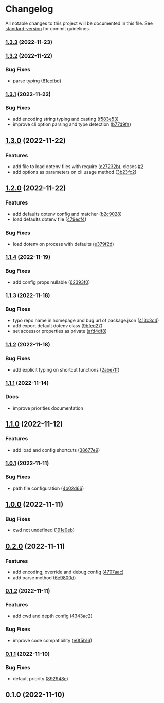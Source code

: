 # Changelog

All notable changes to this project will be documented in this file. See [standard-version](https://github.com/conventional-changelog/standard-version) for commit guidelines.

### [1.3.3](https://github.com/marcocesarato/dotenv-mono/compare/v1.3.2...v1.3.3) (2022-11-23)

### [1.3.2](https://github.com/marcocesarato/dotenv-mono/compare/v1.1.2...v1.3.2) (2022-11-22)

### Bug Fixes

-   parse typing ([81ccfbd](https://github.com/marcocesarato/dotenv-mono/commit/81ccfbd1e1496f15c978e02f9382c24e61a4bca5))

### [1.3.1](https://github.com/marcocesarato/dotenv-mono/compare/v1.3.0...v1.3.1) (2022-11-22)

### Bug Fixes

-   add encoding string typing and casting ([f583e53](https://github.com/marcocesarato/dotenv-mono/commit/f583e53969c0a2e77f1441ce6d1b10b3f247cb71))
-   improve cli option parsing and type detection ([b77d9fa](https://github.com/marcocesarato/dotenv-mono/commit/b77d9fafc6c64bc413b501a4fa6fd6e895ec58f5))

## [1.3.0](https://github.com/marcocesarato/dotenv-mono/compare/v1.2.0...v1.3.0) (2022-11-22)

### Features

-   add file to load dotenv files with require ([c27232b](https://github.com/marcocesarato/dotenv-mono/commit/c27232b28e9bc901ca1d0037a83f01f47718c232)), closes [#2](https://github.com/marcocesarato/dotenv-mono/issues/2)
-   add options as parameters on cli usage method ([3b23fc2](https://github.com/marcocesarato/dotenv-mono/commit/3b23fc2367c700337a1dc3fc0e400a192f9f0802))

## [1.2.0](https://github.com/marcocesarato/dotenv-mono/compare/v1.1.4...v1.2.0) (2022-11-22)

### Features

-   add defaults dotenv config and matcher ([b2c9028](https://github.com/marcocesarato/dotenv-mono/commit/b2c902838a763b3fb935b7a17b12f22c528ce8bd))
-   load defaults dotenv file ([479ecf4](https://github.com/marcocesarato/dotenv-mono/commit/479ecf4de274cbdaf1f51f5cec2e213e7b0fdaaf))

### Bug Fixes

-   load dotenv on process with defaults ([e379f2d](https://github.com/marcocesarato/dotenv-mono/commit/e379f2d7b559b07fececcfd0d2587bf6cb2260ec))

### [1.1.4](https://github.com/marcocesarato/dotenv-mono/compare/v1.1.3...v1.1.4) (2022-11-19)

### Bug Fixes

-   add config props nullable ([62393f0](https://github.com/marcocesarato/dotenv-mono/commit/62393f04a45d30081351bb0bd5d56f0f7c72a2d5))

### [1.1.3](https://github.com/marcocesarato/dotenv-mono/compare/v1.1.2...v1.1.3) (2022-11-18)

### Bug Fixes

-   typo repo name in homepage and bug url of package.json ([413c3c4](https://github.com/marcocesarato/dotenv-mono/commit/413c3c4930da44d99c30f2d6decccdba0a605f0a))
-   add export default dotenv class ([9bfed27](https://github.com/marcocesarato/dotenv-mono/commit/9bfed27850cd0756636c09244f9df8dd363b84ca))
-   set accessor properties as private ([afd4df8](https://github.com/marcocesarato/dotenv-mono/commit/afd4df83892510ef13e81052c78269808c880634))

### [1.1.2](https://github.com/marcocesarato/dotenv-mono/compare/v1.1.1...v1.1.2) (2022-11-18)

### Bug Fixes

-   add explicit typing on shortcut functions ([2abe7ff](https://github.com/marcocesarato/dotenv-mono/commit/2abe7ffeee1e54169a6c0d255e19539b4b41bafa))

### [1.1.1](https://github.com/marcocesarato/dotenv-mono/compare/v1.1.0...v1.1.1) (2022-11-14)

### Docs

-   improve priorities documentation

## [1.1.0](https://github.com/marcocesarato/dotenv-mono/compare/v1.0.1...v1.1.0) (2022-11-12)

### Features

-   add load and config shortcuts ([38677e9](https://github.com/marcocesarato/dotenv-mono/commit/38677e98b6b14d6f891014ea87fcb6f2faa2c718))

### [1.0.1](https://github.com/marcocesarato/dotenv-mono/compare/v1.0.0...v1.0.1) (2022-11-11)

### Bug Fixes

-   path file configuration ([4b02d66](https://github.com/marcocesarato/dotenv-mono/commit/4b02d6634ee275bb64a54bf43ae06723649de84e))

## [1.0.0](https://github.com/marcocesarato/dotenv-mono/compare/v0.2.0...v1.0.0) (2022-11-11)

### Bug Fixes

-   cwd not undefined ([191e0eb](https://github.com/marcocesarato/dotenv-mono/commit/191e0ebd0e0c23bcfc4c649de41fcadbf78f7b73))

## [0.2.0](https://github.com/marcocesarato/dotenv-mono/compare/v0.1.2...v0.2.0) (2022-11-11)

### Features

-   add encoding, override and debug config ([4707aac](https://github.com/marcocesarato/dotenv-mono/commit/4707aac17131743a3577e973f73d3e247b76c276))
-   add parse method ([6e9800d](https://github.com/marcocesarato/dotenv-mono/commit/6e9800d0964044e700cfa204e8d8f7f6fa2749b3))

### [0.1.2](https://github.com/marcocesarato/dotenv-mono/compare/v0.1.1...v0.1.2) (2022-11-11)

### Features

-   add cwd and depth config ([4343ac2](https://github.com/marcocesarato/dotenv-mono/commit/4343ac2320431b9ff5853d3047b1ea972a29932d))

### Bug Fixes

-   improve code compatibility ([e0f5b16](https://github.com/marcocesarato/dotenv-mono/commit/e0f5b165a1f4a16bc196f1433ac1bea9ff93599f))

### [0.1.1](https://github.com/marcocesarato/dotenv-mono/compare/v0.1.0...v0.1.1) (2022-11-10)

### Bug Fixes

-   default priority ([892948e](https://github.com/marcocesarato/dotenv-mono/commit/892948e2a944af98a217f888ede1fbbe1d9d9960))

## 0.1.0 (2022-11-10)
